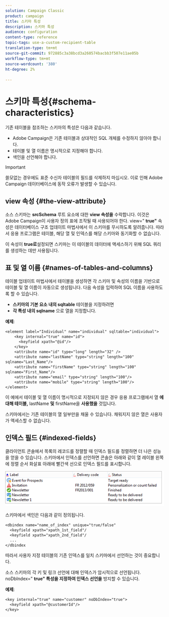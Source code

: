 ```yaml
---
solution: Campaign Classic
product: campaign
title: 스키마 특성
description: 스키마 특성
audience: configuration
content-type: reference
topic-tags: use-a-custom-recipient-table
translation-type: tm+mt
source-git-commit: 972885c3a38bcd3a260574bacbb3f507e11ae05b
workflow-type: tm+mt
source-wordcount: '380'
ht-degree: 2%

---
```



# 스키마 특성{#schema-characteristics}

기존 테이블을 참조하는 스키마의 특성은 다음과 같습니다.

* Adobe Campaign은 기존 테이블과 상대적인 SQL 개체를 수정하지 않아야 합니다.
* 테이블 및 열 이름은 명시적으로 지정해야 합니다.
* 색인을 선언해야 합니다.

>[!IMPORTANT]
>
>쓸모없는 경우에도 표준 수신자 테이블의 필드를 삭제하지 마십시오. 이로 인해 Adobe Campaign 데이터베이스에 동작 오류가 발생할 수 있습니다.

## view 속성 {#the-view-attribute}

소스 스키마는 **srcSchema** 루트 요소에 대한 **view 속성을** 수락합니다. 이것은 Adobe Campaign이 사용자 정의 표에 조작될 때 사용되어야 한다. view=&quot; **true&quot;** 속성은 데이터베이스 구조 업데이트 마법사에서 이 스키마를 무시하도록 알려줍니다. 따라서 응용 프로그램은 테이블, 해당 열 및 인덱스를 해당 스키마와 동기화할 수 없습니다.

이 속성이 **true로**&#x200B;설정되면 스키마는 이 테이블의 데이터에 액세스하기 위해 SQL 쿼리를 생성하는 데만 사용됩니다.

## 표 및 열 이름 {#names-of-tables-and-columns}

테이블 업데이트 마법사에서 테이블을 생성하면 각 스키마 및 속성의 이름을 기반으로 테이블 및 열 이름이 자동으로 생성됩니다. 다음 속성을 입력하여 SQL 이름을 사용하도록 할 수 있습니다.

* **스키마의 기본 요소 내의 sqltable** 테이블을 지정하려면
* **각 특성 내의 sqlname** 으로 열을 지정합니다.

**예제**:

```
<element label="Individual" name="individual" sqltable="individual">
    <key internal="true" name="id">
      <keyfield xpath="@id"/>
    </key> 
    <attribute name="id" type="long" length="32" />
    <attribute name="lastName" type="string" length="100" sqlname="Last_Name"/>
    <attribute name="firstName" type="string" length="100" sqlname="First_Name"/>
    <attribute name="email" type="string" length="100"/>
    <attribute name="mobile" type="string" length="100"/>
</element>
```

이 예에서 테이블 및 열 이름이 명시적으로 지정되지 않은 경우 응용 프로그램에서 열 **에 대해 테이블,** lastName **및** firstName을 **사용했을** 것입니다.

스키마에서는 기존 테이블의 열 일부만을 채울 수 있습니다. 채워지지 않은 열은 사용자가 액세스할 수 없습니다.

## 인덱스 필드 {#indexed-fields}

클라이언트 콘솔에서 목록의 레코드를 정렬할 때 인덱스 필드를 정렬하면 더 나은 성능을 얻을 수 있습니다. 스키마에서 인덱스를 선언하면 콘솔은 아래와 같이 열 레이블 왼쪽에 정렬 순서 화살표 아래에 빨간색 선으로 인덱스 필드를 표시합니다.

![](assets/s_ncs_integration_mapping_index.png)

스키마에서 색인은 다음과 같이 정의됩니다.

```
<dbindex name="name_of_index" unique="true/false"
  <keyfield xpath="xpath_1st_field"/
  <keyfield xpath="xpath_2nd_field"/
  ...
</dbindex
```

따라서 사용자 지정 테이블의 기존 인덱스를 일치 스키마에서 선언하는 것이 중요합니다.

소스 스키마의 각 키 및 링크 선언에 대해 인덱스가 암시적으로 선언됩니다. noDbIndex=&quot; **true&quot; 특성을 지정하여 인덱스 선언을** 방지할 수 있습니다.

**예제**:

```
<key internal="true" name="customer" noDbIndex="true">
  <keyfield xpath="@customerId"/>
</key>
```

